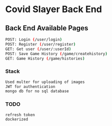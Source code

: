 # Covid Slayer Back End

## Back End Available Pages
```bash
POST: Login (/user/login)
POST: Register (/user/register)
GET: Get user (/user/:userId)
POST: Save Game History (/game/createhistory)
GET: Game History (/game/histories)
```
### Stack
```bash
Used multer for uploading of images
JWT for authentication
mongo db for no sql database
```
### TODO
```bash
refresh token
dockerized
```